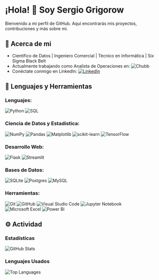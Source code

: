 # ¡Hola! 👋 Soy Sergio Grigorow

Bienvenido a mi perfil de GitHub. Aquí encontrarás mis proyectos, contribuciones y más sobre mí.

## 📝 **Acerca de mi**
- Cientifico de Datos |  Ingeniero Comercial | Técnico en Informática | Six Sigma Black Belt
- Actualmente trabajando como Analista de Operaciones en: ![Chubb](https://img.shields.io/badge/Chubb-004B8D?style=flat&logo=chubb&logoColor=white)
- Conéctate conmigo en LinkedIn:  [![LinkedIn](https://img.shields.io/badge/LinkedIn-0A66C2?style=flat&logo=linkedin&logoColor=white)](https://www.linkedin.com/in/www.linkedin.com/in/sergio-grigorow-la-scalea-1a284133)


## 🔧 **Lenguajes y Herramientas**
### Lenguajes:
![Python](https://img.shields.io/badge/-Python-3776AB?style=for-the-badge&logo=python&logoColor=white)
![SQL](https://img.shields.io/badge/-SQL-4479A1?style=for-the-badge&logo=postgresql&logoColor=white)

### Ciencia de Datos y Estadistica:
![NumPy](https://img.shields.io/badge/numpy-%23013243.svg?style=for-the-badge&logo=numpy&logoColor=white)
![Pandas](https://img.shields.io/badge/pandas-%23150458.svg?style=for-the-badge&logo=pandas&logoColor=white)
![Matplotlib](https://img.shields.io/badge/Matplotlib-%23ffffff.svg?style=for-the-badge&logo=Matplotlib&logoColor=black)
![scikit-learn](https://img.shields.io/badge/scikit--learn-%23F7931E.svg?style=for-the-badge&logo=scikit-learn&logoColor=white)
![TensorFlow](https://img.shields.io/badge/TensorFlow-%23FF6F00.svg?style=for-the-badge&logo=TensorFlow&logoColor=white)

### Desarrollo Web:
![Flask](https://img.shields.io/badge/flask-%23000.svg?style=for-the-badge&logo=flask&logoColor=white)
![Streamlit](https://img.shields.io/badge/Streamlit-FF4B4B?style=for-the-badge&logo=Streamlit&logoColor=white)

### Bases de Datos:
![SQLite](https://img.shields.io/badge/sqlite-%2307405e.svg?style=for-the-badge&logo=sqlite&logoColor=white)
![Postgres](https://img.shields.io/badge/postgres-%23316192.svg?style=for-the-badge&logo=postgresql&logoColor=white)
![MySQL](https://img.shields.io/badge/mysql-%2300f.svg?style=for-the-badge&logo=mysql&logoColor=white)

### Herramientas:
![Git](https://img.shields.io/badge/git-%23F05033.svg?style=for-the-badge&logo=git&logoColor=white)
![GitHub](https://img.shields.io/badge/github-%23121011.svg?style=for-the-badge&logo=github&logoColor=white)
![Visual Studio Code](https://img.shields.io/badge/Visual%20Studio%20Code-0078d7.svg?style=for-the-badge&logo=visual-studio-code&logoColor=white)
![Jupyter Notebook](https://img.shields.io/badge/jupyter-%23FA0F00.svg?style=for-the-badge&logo=jupyter&logoColor=white)
![Microsoft Excel](https://img.shields.io/badge/Microsoft_Excel-217346?style=for-the-badge&logo=microsoft-excel&logoColor=white)
![Power Bi](https://img.shields.io/badge/power_bi-F2C811?style=for-the-badge&logo=powerbi&logoColor=black)

## ⚙️ **Actividad**
### Estadísticas
![GitHub Stats](https://github-readme-stats.vercel.app/api?username=grigorow1974&hide=stars,issues&theme=light)

### Lenguajes Usados
![Top Languages](https://github-readme-stats.vercel.app/api/top-langs?username=grigorow1974&layout=compact&langs_count=8&theme=light)


